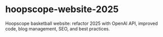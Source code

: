 # hoopscope-website-2025
Hoopscope basketball website: refactor 2025 with OpenAI API, improved code, blog management, SEO, and best practices.
